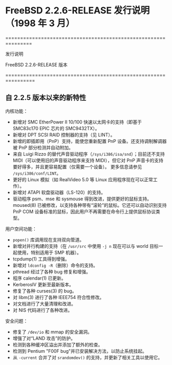 # FreeBSD 2.2.6-RELEASE 发行说明（1998 年 3 月）

===============================================================

发行说明
                         
FreeBSD 2.2.6-RELEASE 版本
                 
================================================================

## 自 2.2.5 版本以来的新特性

内核功能：

- 新增对 SMC EtherPower II 10/100 快速以太网卡的支持（即基于 SMC83c170 EPIC 芯片的 SMC9432TX）。
- 新增对 DPT SCSI RAID 控制器的支持（见 LINT）。
- 新增的即插即用（PnP）支持，能使您重新配置 PnP 设备。还支持调制解调器被 PnP 部分检测并自动附加。
- 来自 Luigi Rizzo 的替代声音驱动程序（`/sys/i386/isa/snd`）；目前还不支持 MIDI（可以使用旧的声音驱动程序来支持 MIDI），但它对 PnP 声音卡的支持要好得多，并且更容易配置（仅需要一个设备）。
更多信息请参见 `/sys/i386/conf/LINT`。
- 更好的 Linux 模拟（如 RealVideo 5.0 等 Linux 应用程序现在可以正常工作）。
- 新增对 ATAPI 软盘驱动器（LS-120）的支持。
- 驱动程序 psm、mse 和 sysmouse 得到改进，提供更好的鼠标支持。moused(8) 已被修改，以支持各种带有“滚轮”的鼠标。它还可以自动识别支持 PnP COM 设备标准的鼠标，因此用户不再需要在命令行上提供鼠标协议类型。

用户空间功能：

- `popen()` 库调用现在支持双向管道。
- 新增对并行构建的支持（在 `/usr/src` 中使用 `-j n` 现在可以与 world 目标一起使用，特别适用于 SMP 机器）。
- tcpdump(1) 工具得到增强。
- 新增对 `ldconfig -R`（删除）命令的支持。
- pthread 经过了各种 bug 修复和增强。
- 程序 calendar(1) 已更新。
- KerberosIV 更新至最新版本。
- 修复了各种 curses(3) 的 bug。
- 对 libm(3) 进行了各种 IEEE754 符合性修改。
- 对文档进行了大量清理和改进。
- 对 NIS 代码进行了各种改进。

安全问题：

- 修复了 `/dev/io` 和 mmap 的安全漏洞。
- 增强了对“LAND 攻击”的防护。
- 检测到各种缓冲区溢出并添加了额外的检查。
- 检测到 Pentium "F00F bug"并已安装解决方法，以防止系统挂起。
- 从 `-current` 合并了对 `srandomdev()` 的支持，并更新了相关工具以使用它。
